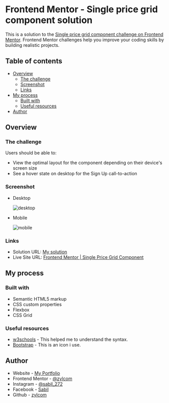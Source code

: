 # Frontend Mentor - Single price grid component solution

This is a solution to the [Single price grid component challenge on Frontend Mentor](https://www.frontendmentor.io/challenges/single-price-grid-component-5ce41129d0ff452fec5abbbc). Frontend Mentor challenges help you improve your coding skills by building realistic projects.

## Table of contents

- [Overview](#overview)
  - [The challenge](#the-challenge)
  - [Screenshot](#screenshot)
  - [Links](#links)
- [My process](#my-process)
  - [Built with](#built-with)
  - [Useful resources](#useful-resources)
- [Author](#author)

## Overview

### The challenge

Users should be able to:

- View the optimal layout for the component depending on their device's screen size
- See a hover state on desktop for the Sign Up call-to-action

### Screenshot

- Desktop

  ![desktop](https://user-images.githubusercontent.com/67725925/138849874-7fe47dff-2a3e-405a-979d-255ecd814d31.png)

- Mobile

  ![mobile](https://user-images.githubusercontent.com/67725925/138849886-d0c73f4d-8029-4c0b-b265-c1c94ecf360d.png)

### Links

- Solution URL: [My solution](https://www.frontendmentor.io/solutions/single-price-grid-component-use-css-grid-iG8GFuTX2)
- Live Site URL: [Frontend Mentor | Single Price Grid Component](https://zylcom.github.io/single-price-grid-component/)

## My process

### Built with

- Semantic HTML5 markup
- CSS custom properties
- Flexbox
- CSS Grid

### Useful resources

- [w3schools](https://www.w3schools.com) - This helped me to understand the syntax.
- [Bootstrap](https://icons.getbootstrap.com) - This is an icon i use.

## Author

- Website - [My Portfolio](https://zylcom.github.io/)
- Frontend Mentor - [@zylcom](https://www.frontendmentor.io/profile/zylcom)
- Instagram - [@sabil_272](https://instagram.com/sabil_272)
- Facebook - [Sabil](https://www.facebook.com/sabilillah272)
- Github - [zylcom](https://github.com/zylcom)
